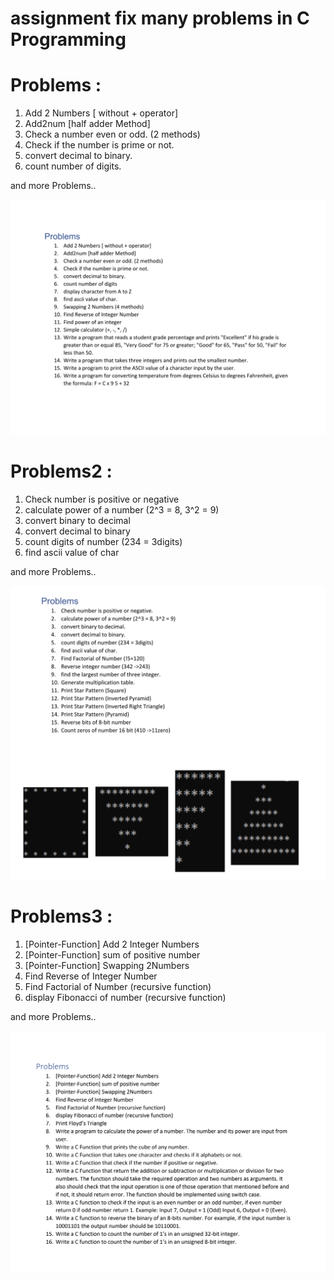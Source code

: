 # assignment fix many problems in C Programming
# Problems :

  1. Add 2 Numbers [ without + operator]
  2. Add2num [half adder Method] 
  3. Check a number even or odd. (2 methods)
  4. Check if the number is prime or not.
  5. convert decimal to binary.
  6. count number of digits.
  
  and more Problems..
  
![assignment](https://github.com/ahmed-eldesoky284/assignment/blob/main/Problems/Problems.png)

  



# Problems2 :

  1. Check number is positive or negative
  2. calculate power of a number (2^3 = 8, 3^2 = 9)
  3. convert binary to decimal
  4. convert decimal to binary
  5. count digits of number (234 = 3digits)
  6. find ascii value of char
  
  and more Problems..
  
![assignment](https://github.com/ahmed-eldesoky284/assignment/blob/main/Problems2‏/Problems2.png)




# Problems3 :

 1. [Pointer-Function] Add 2 Integer Numbers
 2. [Pointer-Function] sum of positive number
 3. [Pointer-Function] Swapping 2Numbers
 4. Find Reverse of Integer Number
 5. Find Factorial of Number (recursive function)
 6. display Fibonacci of number (recursive function)
  
  and more Problems..
  
![assignment](https://github.com/ahmed-eldesoky284/assignment/blob/main/Problems3/Problems3.png)


  
